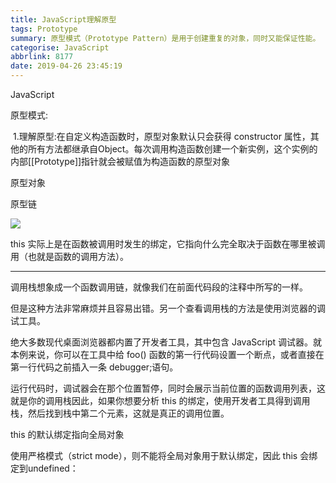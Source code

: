 ```yaml
---
title: JavaScript理解原型
tags: Prototype
summary: 原型模式（Prototype Pattern）是用于创建重复的对象，同时又能保证性能。
categorise: JavaScript
abbrlink: 8177
date: 2019-04-26 23:45:19
---
```


JavaScript 

原型模式:

​	1.理解原型:在自定义构造函数时，原型对象默认只会获得 constructor 属性，其他的所有方法都继承自Object。每次调用构造函数创建一个新实例，这个实例的内部[[Prototype]]指针就会被赋值为构造函数的原型对象

原型对象

原型链

<img src="https://images.weserv.nl/?url=https://article.biliimg.com/bfs/article/e46469c3fdff9147d092e1a8e16d20b4837f3f48.png">


this 实际上是在函数被调用时发生的绑定，它指向什么完全取决于函数在哪里被调用（也就是函数的调用方法）。

<hr>
调用栈想象成一个函数调用链，就像我们在前面代码段的注释中所写的一样。

但是这种方法非常麻烦并且容易出错。另一个查看调用栈的方法是使用浏览器的调试工具。

绝大多数现代桌面浏览器都内置了开发者工具，其中包含 JavaScript 调试器。就本例来说，你可以在工具中给 foo() 函数的第一行代码设置一个断点，或者直接在第一行代码之前插入一条 debugger;语句。

运行代码时，调试器会在那个位置暂停，同时会展示当前位置的函数调用列表，这就是你的调用栈因此，如果你想要分析 this 的绑定，使用开发者工具得到调用栈，然后找到栈中第二个元素，这就是真正的调用位置。

 this 的默认绑定指向全局对象

使用严格模式（strict mode），则不能将全局对象用于默认绑定，因此 this 会绑定到undefined：